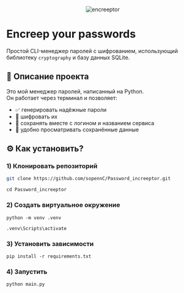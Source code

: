 <p align="center">
  <img src="https://github.com/user-attachments/assets/f5611cd5-f964-48b9-872c-3ef3672212c7" alt="encreeptor" />
</p>

# Encreep your passwords

Простой CLI-менеджер паролей с шифрованием, использующий библиотеку `cryptography` и базу данных SQLite.



## 🧾 Описание проекта

Это мой менеджер паролей, написанный на Python.  
Он работает через терминал и позволяет:

- ✅ генерировать надёжные пароли  
- 🔐 шифровать их  
- 💾 сохранять вместе с логином и названием сервиса  
- 👀 удобно просматривать сохранённые данные  



## ⚙️ Как установить?

### 1) Клонировать репозиторий
```bash
git clone https://github.com/sopennC/Password_increeptor.git
```
```
cd Password_increeptor
```
### 2) Создать виртуальное окружение
```
python -m venv .venv
```
```
.venv\Scripts\activate
```
### 3) Установить зависимости
```
pip install -r requirements.txt
```
### 4) Запустить
```
python main.py
```


